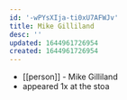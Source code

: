 ```yaml
---
id: '-wPYsXIja-ti0xU7AFWJv'
title: Mike Gilliland
desc: ''
updated: 1644961726954
created: 1644961726954
---
```



- [[person]] - Mike Gilliland
- appeared 1x at the stoa
